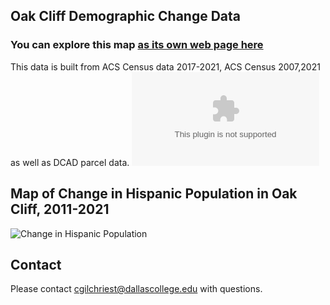 ## Oak Cliff Demographic Change Data

### You can explore this map [as its own web page here](https://cgilchriest-dcccd.github.io/oak-cliff-demographic-change/)

This data is built from ACS Census data 2017-2021, ACS Census 2007,2021 as well as DCAD parcel data. 
![Find the data here.](all_data.xlsx)

## Map of Change in Hispanic Population in Oak Cliff, 2011-2021
![Change in Hispanic Population](Change_in_Hispanic_Population.png)

## Contact
Please contact cgilchriest@dallascollege.edu with questions. 
